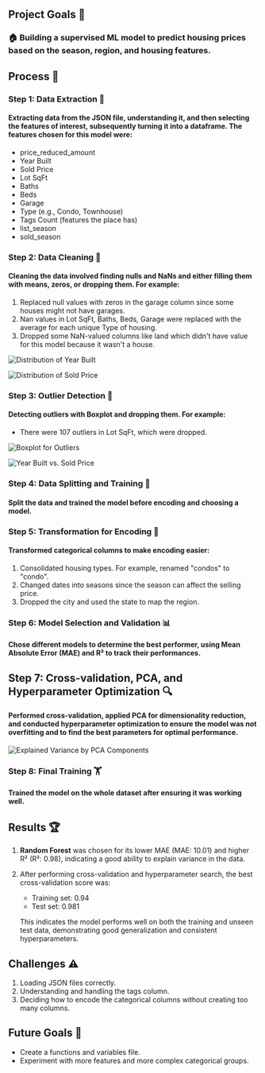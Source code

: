 ## Project Goals 🎯

### 🏠 Building a supervised ML model to predict housing prices based on the season, region, and housing features.

## Process 🔄

### Step 1: Data Extraction 📂

#### Extracting data from the JSON file, understanding it, and then selecting the features of interest, subsequently turning it into a dataframe. The features chosen for this model were:
* price_reduced_amount
* Year Built
* Sold Price
* Lot SqFt
* Baths
* Beds
* Garage
* Type (e.g., Condo, Townhouse)
* Tags Count (features the place has)
* list_season
* sold_season

### Step 2: Data Cleaning 🧼

#### Cleaning the data involved finding nulls and NaNs and either filling them with means, zeros, or dropping them. For example:
1. Replaced null values with zeros in the garage column since some houses might not have garages.
2. Nan values in Lot SqFt, Baths, Beds, Garage were replaced with the average for each unique Type of housing.
3. Dropped some NaN-valued columns like land which didn't have value for this model because it wasn't a house.

![Distribution of Year Built](https://github.com/Asal-zou/predicting-the-housing-price/assets/134029102/58c6b64d-c414-4806-92e7-161ca21ad606)

![Distribution of Sold Price](https://github.com/Asal-zou/predicting-the-housing-price/assets/134029102/91df1803-9fd2-4d8d-9950-203bf1c153bb)

### Step 3: Outlier Detection 🚨

#### Detecting outliers with Boxplot and dropping them. For example:
* There were 107 outliers in Lot SqFt, which were dropped.

![Boxplot for Outliers](https://github.com/Asal-zou/predicting-the-housing-price/assets/134029102/ce2e79ef-d053-4741-b7e2-c01546c21393)


![Year Built vs. Sold Price](https://github.com/Asal-zou/predicting-the-housing-price/assets/134029102/dad956c0-1d20-464b-afb6-96266129dd02)

### Step 4: Data Splitting and Training 🔀

#### Split the data and trained the model before encoding and choosing a model.

### Step 5: Transformation for Encoding 🔧

#### Transformed categorical columns to make encoding easier:
1. Consolidated housing types. For example, renamed "condos" to "condo".
2. Changed dates into seasons since the season can affect the selling price.
3. Dropped the city and used the state to map the region.

### Step 6: Model Selection and Validation 📊

#### Chose different models to determine the best performer, using Mean Absolute Error (MAE) and R² to track their performances.

## Step 7: Cross-validation, PCA, and Hyperparameter Optimization 🔍

#### Performed cross-validation, applied PCA for dimensionality reduction, and conducted hyperparameter optimization to ensure the model was not overfitting and to find the best parameters for optimal performance.


![Explained Variance by PCA Components](https://github.com/Asal-zou/predicting-the-housing-price/assets/134029102/93bf3740-725d-4d67-88ef-cc8bb493851c)


### Step 8: Final Training 🏋️

#### Trained the model on the whole dataset after ensuring it was working well.

## Results 🏆

1. **Random Forest** was chosen for its lower MAE (MAE: 10.01) and higher R² (R²: 0.98), indicating a good ability to explain variance in the data.
2. After performing cross-validation and hyperparameter search, the best cross-validation score was:
   * Training set: 0.94
   * Test set: 0.981
   
   This indicates the model performs well on both the training and unseen test data, demonstrating good generalization and consistent hyperparameters.


## Challenges ⚠️

1. Loading JSON files correctly.
2. Understanding and handling the tags column.
3. Deciding how to encode the categorical columns without creating too many columns.

## Future Goals 🚀

* Create a functions and variables file.
* Experiment with more features and more complex categorical groups.

